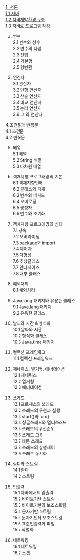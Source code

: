 [1. 서론](https://github.com/junsu9637/Study/blob/main/Tool/Java/Contents/Introduction.md)               
 [1.1 자바](https://github.com/junsu9637/Study/blob/main/Tool/Java/Contents/Introduction.md)                 
 [1.2 자바개발환경 구축](https://github.com/junsu9637/Study/blob/main/Tool/Java/Contents/Introduction.md)               
 [1.3 자바로 프로그램 작성](https://github.com/junsu9637/Study/blob/main/Tool/Java/Contents/Introduction.md)             

2. 변수                 
2.1 변수와 상수               
2.2 변수의 타입               
2.3 진법               
2.4 기본형               
2.5 형변환                

3. 연산자             
3.1 연산자              
3.2 단항 연산자             
3.3 산술 연산자            
3.4 비교 연산자           
3.5 논리 연산자            
3.6 그 외 연산자            

4.조건문과 반복문           
4.1 조건문             
4.2 반복문            

5. 배열            
5.1 배열           
5.2 String 배열             
5.3 다차원 배열             

6. 객체지향 프로그래밍의 기본            
6.1 객체지향언어            
6.2 클래스와 객체            
6.3 변수와 메서드           
6.4 오버로딩            
6.5 생성자               
6.6 변수와 초기화         

7. 객체지향 프로그래밍의 심화             
7.1 상속            
7.2 오버라이딩           
7.3 package와 import            
7.4 제어자            
7.5 다형성            
7.6 추상클래스            
7.7 인터페이스           
7.8 내부 클래스          

8. 예외처리          
8.1 예외처리                  

9. Java.lang 패키지와 유용한 클래스              
9.1 Java.lang 패키지            
9.2 유용한 클래스              

10. 날짜와 시간 & 형식화           
10.1 날짜와 시간              
10.2 형식화 클래스           
10.3 Java.time 패키지              

11. 컬렉션 프레임워크            
11.1 컬렉션 프레임워크             

12. 제네릭스, 열거형, 에너테이션            
12.1 제네릭스             
12.2 열거형             
12.3 에너테이션          

13. 쓰래드         
13.1 프로세스와 쓰래드             
13.2 쓰래드의 구현과 실행            
13.3 start()와 run()            
13.4 싱글쓰래드와 멀티쓰래드            
13.5 쓰래드의 우선순위            
13.6 쓰래드 그룹           
13.7 데몬 쓰래드            
13.8 쓰래드의 실행제어            
13.9 쓰래드 동기화          
 
14. 람다와 스트림           
14.1 람다          
14.2 스트링            

15. 입출력           
15.1 자바에서의 입출력            
15.2 바이트기반 스트림           
15.3 바이트기반의 보조스트림            
15.4 문자기반 스트림            
15.5 문자기반의 보조스트림           
15.6 표준입출력과 파일          
15.7 직렬화          

16. 네트워킹         
16.1 네트워킹               
16.2 소켓 
